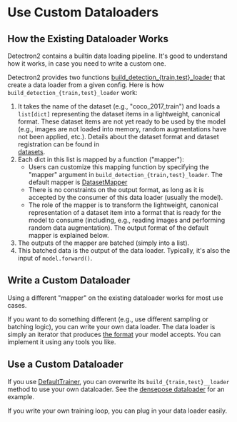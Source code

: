 
# Use Custom Dataloaders

## How the Existing Dataloader Works

Detectron2 contains a builtin data loading pipeline.
It's good to understand how it works, in case you need to write a custom one.

Detectron2 provides two functions
[build_detection_{train,test}_loader](../modules/data.html#detectron2.data.build_detection_train_loader)
that create a data loader from a given config.
Here is how `build_detection_{train,test}_loader` work:

1. It takes the name of the dataset (e.g., "coco_2017_train") and loads a `list[dict]` representing the dataset items
   in a lightweight, canonical format. These dataset items are not yet ready to be used by the model (e.g., images are
   not loaded into memory, random augmentations have not been applied, etc.).
   Details about the dataset format and dataset registration can be found in        
   [datasets](datasets.html).
2. Each dict in this list is mapped by a function ("mapper"):
	 * Users can customize this mapping function by specifying the "mapper" argument in
        `build_detection_{train,test}_loader`. The default mapper is [DatasetMapper]( ../modules/data.html#detectron2.data.DatasetMapper)
	 * There is no constraints on the output format, as long as it is accepted by the consumer of this data loader (usually the model).
   * The role of the mapper is to transform the lightweight, canonical representation of a dataset item into a format
     that is ready for the model to consume (including, e.g., reading images and performing random data augmentation).
	The output format of the default mapper is explained below.
3. The outputs of the mapper are batched (simply into a list).
4. This batched data is the output of the data loader. Typically, it's also the input of
   `model.forward()`.


## Write a Custom Dataloader

Using a different "mapper" on the existing dataloader works for most use cases.

If you want to do something different (e.g., use different sampling or batching logic),
you can write your own data loader. The data loader is simply an
iterator that produces [the format](models.html) your model accepts. 
You can implement it using any tools you like.

## Use a Custom Dataloader

If you use [DefaultTrainer](../modules/engine.html#detectron2.engine.defaults.DefaultTrainer), 
you can overwrite its `build_{train,test}__loader` method to use your own dataloader.
See the [densepose dataloader](/projects/DensePose/densepose/train_net.py)
for an example.

If you write your own training loop, you can plug in your data loader easily.
